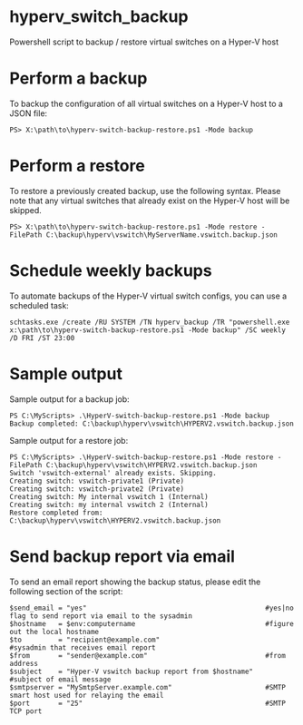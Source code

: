 # hyperv_switch_backup
Powershell script to backup / restore virtual switches on a Hyper-V host

# Perform a backup
To backup the configuration of all virtual switches on a Hyper-V host to a JSON file:
```
PS> X:\path\to\hyperv-switch-backup-restore.ps1 -Mode backup
```

# Perform a restore
To restore a previously created backup, use the following syntax.  Please note that any virtual switches that already exist on the Hyper-V host will be skipped.
```
PS> X:\path\to\hyperv-switch-backup-restore.ps1 -Mode restore -FilePath C:\backup\hyperv\vswitch\MyServerName.vswitch.backup.json
```

# Schedule weekly backups
To automate backups of the Hyper-V virtual switch configs, you can use a scheduled task:
```
schtasks.exe /create /RU SYSTEM /TN hyperv_backup /TR "powershell.exe x:\path\to\hyperv-switch-backup-restore.ps1 -Mode backup" /SC weekly /D FRI /ST 23:00
```

# Sample output

Sample output for a backup job:
```
PS C:\MyScripts> .\HyperV-switch-backup-restore.ps1 -Mode backup
Backup completed: C:\backup\hyperv\vswitch\HYPERV2.vswitch.backup.json
```

Sample output for a restore job:
```
PS C:\MyScripts> .\HyperV-switch-backup-restore.ps1 -Mode restore -FilePath C:\backup\hyperv\vswitch\HYPERV2.vswitch.backup.json 
Switch 'vswitch-external' already exists. Skipping.
Creating switch: vswitch-private1 (Private)
Creating switch: vswitch-private2 (Private)
Creating switch: My internal vswitch 1 (Internal)
Creating switch: my internal vswitch 2 (Internal)
Restore completed from: C:\backup\hyperv\vswitch\HYPERV2.vswitch.backup.json
```

# Send backup report via email
To send an email report showing the backup status, please edit the following section of the script:
```
$send_email = "yes"                                            #yes|no flag to send report via email to the sysadmin
$hostname   = $env:computername                                #figure out the local hostname
$to         = "recipient@example.com"                          #sysadmin that receives email report
$from       = "sender@example.com"                             #from address
$subject    = "Hyper-V vswitch backup report from $hostname"   #subject of email message
$smtpserver = "MySmtpServer.example.com"                       #SMTP smart host used for relaying the email
$port       = "25"                                             #SMTP TCP port
```
